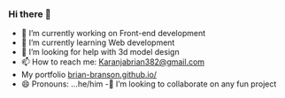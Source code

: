 ### Hi there 👋

<!--
**Brian-Branson/Brian-Branson** is a ✨ _special_ ✨ repository because its `README.md` (this file) appears on your GitHub profile.

Here are some ideas to get you started:-->

- 🔭 I’m currently working on Front-end development
- 🌱 I’m currently learning Web development
- 🤔 I’m looking for help with 3d model design
- 📫 How to reach me: Karanjabrian382@gmail.com
-  My portfolio [brian-branson.github.io/](https://brian-branson.github.io/)
- 😄 Pronouns: ...he/him
-👯 I’m looking to collaborate on any fun project
<!--hkhjfghk-->

